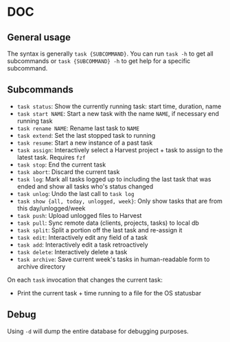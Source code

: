 # DOC

## General usage

The syntax is generally `task {SUBCOMMAND}`.
You can run `task -h` to get all subcommands or `task {SUBCOMMAND} -h` to get help for a specific subcommand.

## Subcommands

- `task status`: Show the currently running task: start time, duration, name
- `task start NAME`: Start a new task with the name `NAME`, if necessary end running task 
- `task rename NAME`: Rename last task to `NAME`
- `task extend`: Set the last stopped task to running
- `task resume`: Start a new instance of a past task
- `task assign`: Interactively select a Harvest project + task to assign to the latest task. Requires `fzf`
- `task stop`: End the current task
- `task abort`: Discard the current task
- `task log`: Mark all tasks logged up to including the last task that was ended and show all tasks who's status changed
- `task unlog`: Undo the last call to `task log`
- `task show {all, today, unlogged, week}`: Only show tasks that are from this day/unlogged/week
- `task push`: Upload unlogged files to Harvest
- `task pull`: Sync remote data (clients, projects, tasks) to local db
- `task split`: Split a portion off the last task and re-assign it
- `task edit`: Interactively edit any field of a task
- `task add`: Interactively edit a task retroactively
- `task delete`: Interactively delete a task
- `task archive`: Save current week's tasks in human-readable form to archive directory

On each `task` invocation that changes the current task: 
- Print the current task + time running to a file for the OS statusbar

## Debug

Using `-d` will dump the entire database for debugging purposes.
